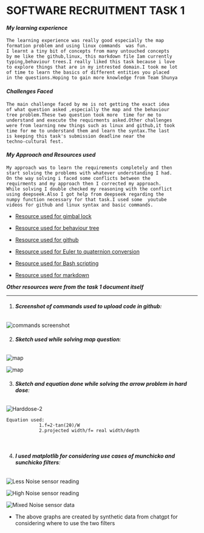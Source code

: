 
# SOFTWARE RECRUITMENT TASK 1

#### *My learning experience*

    The learning experience was really good especially the map  
    formation problem and using linux commands  was fun.
    I learnt a tiny bit of concepts from many untouched concepts 
    by me like the github,linux, this markdown file Iam currently 
    typing,behaviour trees.I really liked this task because i love 
    to explore things that are in my intrested domain.I took me lot
    of time to learn the basics of different entities you placed 
    in the questions.Hoping to gain more knowledge from Team Shunya

#### *Challenges Faced*

    The main challenge faced by me is not getting the exact idea 
    of what question asked ,especially the map and the behaviour
    tree problem.These two question took more  time for me to
    understand and execute the requirments asked.Other challenges
    were from learning new things such as linux and github,it took
    time for me to understand them and learn the syntax.The last 
    is keeping this task's submission deadline near the 
    techno-cultural fest.
    

#### *My Approach and Resources used*
    My approach was to learn the requirements completely and then 
    start solving the problems with whatever understanding I had.
    On the way solving i faced some conflicts between the 
    requirments and my approach then I corrected my approach.
    While solving I double checked my reasoning with the conflict
    using deepseek.Also I got help from deepseek regarding the
    numpy function necessary for that task.I used some  youtube 
    videos for github and linux syntax and basic commands.

- [Resource used for gimbal lock](https://youtu.be/sJcVJEOwLUs?si=_llk0xCeeBhe2jB_)
- [Resource used for behaviour tree](https://www.youtube.com/watch?v=kRp3eA09JkM&t=588s&pp=ygUOYmVoYXZpb3VyIHRyZWU%3D)
- [Resource used for github](https://www.youtube.com/watch?v=VIBWdLLq9kQ&t=909s&pp=ygUZZXJyb3IgbWFrZXMgY2xldmV0IGdpdGh1Yg%3D%3D)

- [Resource used for Euler to quaternion conversion](https://www.euclideanspace.com/maths/geometry/rotations/conversions/eulerToQuaternion/index.htm)

- [Resource used for Bash scripting](https://www.youtube.com/playlist?list=PLT98CRl2KxKGj-VKtApD8-zCqSaN2mD4w)

- [Resource used for markdown](https://www.youtube.com/watch?v=cPVxMGgl0rQ&pp=ygUMcmVhZG1lIHRhbWls)

***Other resources were from the task 1 document itself***

---

1. ###### **Screenshot of commands used to upload code in github:**

![commands screenshot](https://github.com/user-attachments/assets/5890796f-d05f-48fc-bdce-73f8932ed4e3)

2. ###### **Sketch used while solving map question**:
 
 ![map](https://github.com/user-attachments/assets/64224ac3-8f72-4b68-9eb5-aaf72cbdcb55)

 ![map](https://github.com/user-attachments/assets/451db2ba-52cf-4651-8808-ea479956411d)


 3. ###### **Sketch and equation done while solving the arrow problem in hard dose**:
  ![Harddose-2](https://github.com/user-attachments/assets/d2ca2e48-f06e-47d5-9c39-b83702c6990f)

    Equation used:
                1.f=2⋅tan(2θ)/W
                2.projected width/f= real width/depth

​
 
4. ###### **I used matplotlib for considering use cases of munchicko and sunchicko filters**:
 ![Less Noise sensor reading](https://github.com/user-attachments/assets/3467f91f-5b36-4036-8995-501de1c9c21b)

 ![High Noise sensor reading](https://github.com/user-attachments/assets/ea6780ed-8340-48e6-90d2-a3962255772f)

 ![Mixed Noise sensor data](https://github.com/user-attachments/assets/3173d7b9-4780-4a0a-b7ae-eb7d3a3f6ed8)

- The above graphs are created by synthetic data from chatgpt
for considering where to use the two filters


​





